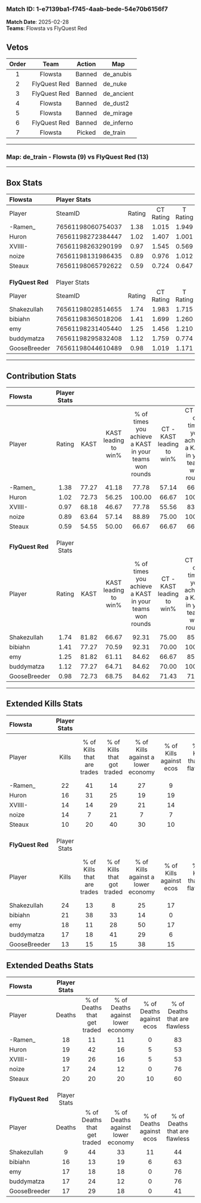 ### Match ID: 1-e7139ba1-f745-4aab-bede-54e70b6156f7  
**Match Date**: 2025-02-28  
**Teams**: Flowsta vs FlyQuest Red  

## Vetos  

| Order | Team | Action | Map |
| :---: | :--: | :----: | --- |
| 1 | Flowsta | Banned | de_anubis |
| 2 | FlyQuest Red | Banned | de_nuke |
| 3 | FlyQuest Red | Banned | de_ancient |
| 4 | Flowsta | Banned | de_dust2 |
| 5 | Flowsta | Banned | de_mirage |
| 6 | FlyQuest Red | Banned | de_inferno |
| 7 | Flowsta | Picked | de_train |

---  

### **Map**: de_train - Flowsta (9) vs FlyQuest Red (13)  
---  

## Box Stats  

| **Flowsta**      | Player Stats      |        |           |          |       |       |       |         |        |      |     |
| :- | :- | :-: | :-: | :-: | :-: | :-: | :-: | :-: | :-: | :-: | :-: |
| Player           | SteamID           | Rating | CT Rating | T Rating | KAST  |  ADR  | Kills | Assists | Deaths | K/D  | HS% |
| -Ramen_          | 76561198060754037 |  1.38  |   1.015   |  1.949   | 77.27 | 97.8  |  22   |    4    |   18   | 1.22 | 63  |
| Huron            | 76561198272384447 |  1.02  |   1.407   |  1.001   | 72.73 | 73.4  |  16   |    5    |   19   | 0.84 | 25  |
| XVIIII-          | 76561198263290199 |  0.97  |   1.545   |  0.569   | 68.18 | 88.7  |  14   |    8    |   19   | 0.74 | 50  |
| noize            | 76561198131986435 |  0.89  |   0.976   |  1.012   | 63.64 | 64.6  |  14   |    4    |   17   | 0.82 | 42  |
| Steaux           | 76561198065792622 |  0.59  |   0.724   |  0.647   | 54.55 | 60.2  |  10   |    7    |   20   | 0.50 | 50  |
|                  |                   |        |           |          |       |       |       |         |        |      |     |
|                  |                   |        |           |          |       |       |       |         |        |      |     |
|                  |                   |        |           |          |       |       |       |         |        |      |     |
| **FlyQuest Red** | Player Stats      |        |           |          |       |       |       |         |        |      |     |
| Player           | SteamID           | Rating | CT Rating | T Rating | KAST  |  ADR  | Kills | Assists | Deaths | K/D  | HS% |
| Shakezullah      | 76561198028514655 |  1.74  |   1.983   |  1.715   | 81.82 | 102.8 |  24   |    6    |   9    | 2.67 | 66  |
| bibiahn          | 76561198365018206 |  1.41  |   1.699   |  1.260   | 77.27 | 100.4 |  21   |    6    |   16   | 1.31 | 28  |
| emy              | 76561198231405440 |  1.25  |   1.456   |  1.210   | 81.82 | 82.4  |  18   |    7    |   17   | 1.06 | 33  |
| buddymatza       | 76561198295832408 |  1.12  |   1.759   |  0.774   | 77.27 | 71.8  |  17   |    3    |   17   | 1.00 | 64  |
| GooseBreeder     | 76561198044610489 |  0.98  |   1.019   |  1.171   | 72.73 | 73.6  |  13   |   12    |   17   | 0.76 | 46  |
---  

## Contribution Stats  

| **Flowsta**      | Player Stats |       |                      |                                                        |                           |                                                             |                          |                                                            |
| :- | :-: | :-: | :-: | :-: | :-: | :-: | :-: | :-: |
| Player           |    Rating    | KAST  | KAST leading to win% | % of times you achieve a KAST in your teams won rounds | CT - KAST leading to win% | CT - % of times you achieve a KAST in your teams won rounds | T - KAST leading to win% | T - % of times you achieve a KAST in your teams won rounds |
| -Ramen_          |     1.38     | 77.27 |        41.18         |                         77.78                          |           57.14           |                            66.67                            |          30.00           |                           100.00                           |
| Huron            |     1.02     | 72.73 |        56.25         |                         100.00                         |           66.67           |                           100.00                            |          42.86           |                           100.00                           |
| XVIIII-          |     0.97     | 68.18 |        46.67         |                         77.78                          |           55.56           |                            83.33                            |          33.33           |                           66.67                            |
| noize            |     0.89     | 63.64 |        57.14         |                         88.89                          |           75.00           |                           100.00                            |          33.33           |                           66.67                            |
| Steaux           |     0.59     | 54.55 |        50.00         |                         66.67                          |           66.67           |                            66.67                            |          33.33           |                           66.67                            |
|                  |              |       |                      |                                                        |                           |                                                             |                          |                                                            |
|                  |              |       |                      |                                                        |                           |                                                             |                          |                                                            |
|                  |              |       |                      |                                                        |                           |                                                             |                          |                                                            |
| **FlyQuest Red** | Player Stats |       |                      |                                                        |                           |                                                             |                          |                                                            |
| Player           |    Rating    | KAST  | KAST leading to win% | % of times you achieve a KAST in your teams won rounds | CT - KAST leading to win% | CT - % of times you achieve a KAST in your teams won rounds | T - KAST leading to win% | T - % of times you achieve a KAST in your teams won rounds |
| Shakezullah      |     1.74     | 81.82 |        66.67         |                         92.31                          |           75.00           |                            85.71                            |          60.00           |                           100.00                           |
| bibiahn          |     1.41     | 77.27 |        70.59         |                         92.31                          |           70.00           |                           100.00                            |          71.43           |                           83.33                            |
| emy              |     1.25     | 81.82 |        61.11         |                         84.62                          |           66.67           |                            85.71                            |          55.56           |                           83.33                            |
| buddymatza       |     1.12     | 77.27 |        64.71         |                         84.62                          |           70.00           |                           100.00                            |          57.14           |                           66.67                            |
| GooseBreeder     |     0.98     | 72.73 |        68.75         |                         84.62                          |           71.43           |                            71.43                            |          66.67           |                           100.00                           |
---  

## Extended Kills Stats  

| **Flowsta**      | Player Stats |                            |                            |                                    |                         |                              |                                 |                                       |                    |           |
| :- | :-: | :-: | :-: | :-: | :-: | :-: | :-: | :-: | :-: | :-: |
| Player           |    Kills     | % of Kills that are trades | % of Kills that got traded | % of Kills against a lower economy | % of Kills against ecos | % of Kills that are flawless | % of Kills that are close duels | % of Kills that are assisted by flash | Pistol Round Kills | AWP Kills |
| -Ramen_          |      22      |             41             |             14             |                 27                 |            9            |              55              |                0                |                   5                   |         3          |     6     |
| Huron            |      16      |             31             |             25             |                 19                 |           19            |              69              |                6                |                   0                   |         0          |     0     |
| XVIIII-          |      14      |             14             |             29             |                 21                 |           14            |              64              |                7                |                  14                   |         0          |     0     |
| noize            |      14      |             7              |             21             |                 7                  |            7            |              64              |                0                |                   7                   |         0          |     2     |
| Steaux           |      10      |             20             |             40             |                 30                 |           10            |              60              |               10                |                   0                   |         0          |     0     |
|                  |              |                            |                            |                                    |                         |                              |                                 |                                       |                    |           |
|                  |              |                            |                            |                                    |                         |                              |                                 |                                       |                    |           |
|                  |              |                            |                            |                                    |                         |                              |                                 |                                       |                    |           |
| **FlyQuest Red** | Player Stats |                            |                            |                                    |                         |                              |                                 |                                       |                    |           |
| Player           |    Kills     | % of Kills that are trades | % of Kills that got traded | % of Kills against a lower economy | % of Kills against ecos | % of Kills that are flawless | % of Kills that are close duels | % of Kills that are assisted by flash | Pistol Round Kills | AWP Kills |
| Shakezullah      |      24      |             13             |             8              |                 25                 |           17            |              83              |                4                |                   0                   |         1          |     3     |
| bibiahn          |      21      |             38             |             33             |                 14                 |            0            |              48              |               14                |                   5                   |         0          |     1     |
| emy              |      18      |             11             |             28             |                 50                 |           17            |              72              |               11                |                   6                   |         10         |     0     |
| buddymatza       |      17      |             18             |             41             |                 29                 |            6            |              53              |               18                |                   6                   |         3          |     2     |
| GooseBreeder     |      13      |             15             |             15             |                 38                 |           15            |              62              |                8                |                   8                   |         0          |     1     |
## Extended Deaths Stats  

| **Flowsta**      | Player Stats |                             |                                   |                          |                               |                            |                           |               |
| :- | :-: | :-: | :-: | :-: | :-: | :-: | :-: | :-: |
| Player           |    Deaths    | % of Deaths that get traded | % of Deaths against lower economy | % of Deaths against ecos | % of Deaths that are flawless | % of Deaths that are close | % of Deaths while blinded | Deaths to AWP |
| -Ramen_          |      18      |             11              |                11                 |            0             |              83               |             0              |             6             |       2       |
| Huron            |      19      |             42              |                16                 |            5             |              53               |             16             |             0             |       6       |
| XVIIII-          |      19      |             26              |                16                 |            5             |              53               |             16             |             5             |       1       |
| noize            |      17      |             24              |                12                 |            0             |              76               |             12             |             6             |       2       |
| Steaux           |      20      |             20              |                20                 |            10            |              60               |             10             |             5             |       3       |
|                  |              |                             |                                   |                          |                               |                            |                           |               |
|                  |              |                             |                                   |                          |                               |                            |                           |               |
|                  |              |                             |                                   |                          |                               |                            |                           |               |
| **FlyQuest Red** | Player Stats |                             |                                   |                          |                               |                            |                           |               |
| Player           |    Deaths    | % of Deaths that get traded | % of Deaths against lower economy | % of Deaths against ecos | % of Deaths that are flawless | % of Deaths that are close | % of Deaths while blinded | Deaths to AWP |
| Shakezullah      |      9       |             44              |                33                 |            11            |              44               |             0              |             0             |       0       |
| bibiahn          |      16      |             13              |                19                 |            6             |              63               |             6              |             6             |       1       |
| emy              |      17      |             18              |                18                 |            0             |              76               |             6              |             6             |       0       |
| buddymatza       |      17      |             24              |                12                 |            0             |              76               |             0              |             0             |       1       |
| GooseBreeder     |      17      |             29              |                18                 |            0             |              41               |             6              |            12             |       1       |
